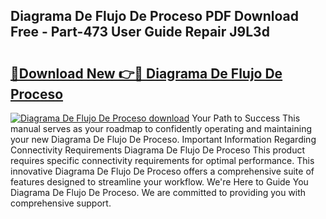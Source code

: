 ## Diagrama De Flujo De Proceso PDF Download Free - Part-473 User Guide Repair J9L3d

# <h2><a href="http://dfj360b.blite.top/?on=Diagrama+De+Flujo+De+Proceso">🔗Download New 👉🔴 Diagrama De Flujo De Proceso</a></h2>

[![Diagrama De Flujo De Proceso download](https://i.imgur.com/lujVjoI.png)](http://dfj360b.blite.top/?on=Diagrama+De+Flujo+De+Proceso)
Your Path to Success This manual serves as your roadmap to confidently operating and maintaining your new Diagrama De Flujo De Proceso. Important Information Regarding Connectivity Requirements Diagrama De Flujo De Proceso This product requires specific connectivity requirements for optimal performance. This innovative Diagrama De Flujo De Proceso offers a comprehensive suite of features designed to streamline your workflow. We're Here to Guide You Diagrama De Flujo De Proceso. We are committed to providing you with comprehensive support.
